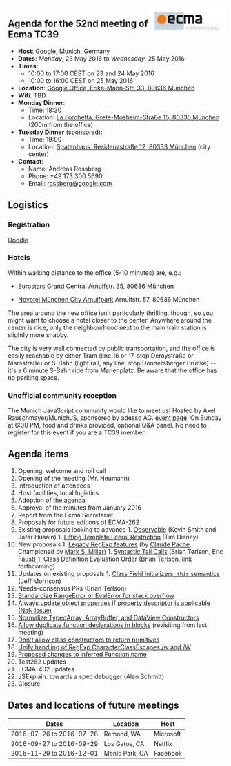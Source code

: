 <img src="../images/Ecma_RVB-003.jpg" align="right" height="70" alt="" />

## Agenda for the 52nd meeting of Ecma TC39

- **Host**: Google, Munich, Germany
- **Dates**: *Monday*, 23 May 2016 to *Wednesday*, 25 May 2016
- **Times**:
  - 10:00 to 17:00 CEST on 23 and 24 May 2016
  - 10:00 to 16:00 CEST on 25 May 2016
- **Location**: [Google Office, Erika-Mann-Str. 33, 80636 München](https://www.google.de/maps/place/Google/@48.1451203,11.5443629,17z/data=!4m2!3m1!1s0x0000000000000000:0xdd1b393a488b0ebf?hl=en)
- **Wifi**: TBD
- **Monday Dinner**:
  - Time: 18:30
  - Location: [La Forchetta, Grete-Mosheim-Straße 15, 80335 München](https://www.google.de/maps/@48.143283,11.5447974,18z?hl=en) (200m from the office)
- **Tuesday Dinner** (sponsored):
  - Time: 19:00
  - Location: [Spatenhaus, Residenzstraße 12, 80333 München](http://www.kuffler.de/en/spatenhaus_map.php) (city center)
- **Contact**:
  - Name: Andreas Rossberg
  - Phone: +49 173 300 5690
  - Email: rossberg@google.com

## Logistics

### Registration

[Doodle](https://ecma-international.doodle.com/poll/4aaaraya8c52eycv)

### Hotels

Within walking distance to the office (5-10 minutes) are, e.g.:

- [Eurostars Grand Central](http://www.eurostarshotels.co.uk/eurostars-grand-central.html)
  Arnulfstr. 35, 80636 München

- [Novotel München City Arnulfpark](http://www.novotel.com/gb/hotel-8866-novotel-muenchen-city-arnulfpark/index.shtml)
  Arnulfstr. 57, 80636 München

The area around the new office isn't particularly thrilling, though, so you might want to choose a hotel closer to the center.
Anywhere around the center is nice, only the neighbourhood next to the main train station is slightly more shabby.

The city is very well connected by public transportation, and the office is easily reachable by either Tram (line 16 or 17, stop Deroystraße or Marsstraße) or S-Bahn (light rail, any line, stop Donnersberger Brücke) -- it's a 6 minute S-Bahn ride from Marienplatz.
Be aware that the office has no parking space.

### Unofficial community reception

The Munich JavaScript community would like to meet us! Hosted by Axel Rauschmayer/MunichJS, sponsored by adesso AG. [event page](http://www.meetup.com/MunichJS-User-Group/events/230906074/). On Sunday at 6:00 PM, food and drinks provided, optional Q&A panel. No need to register for this event if you are a TC39 member.

## Agenda items

1. Opening, welcome and roll call
  1. Opening of the meeting (Mr. Neumann)
  1. Introduction of attendees
  1. Host facilities, local logistics
1. Adoption of the agenda
1. Approval of the minutes from January 2016
1. Report from the Ecma Secretariat
1. Proposals for future editions of ECMA-262
  1. Existing proposals looking to advance
    1. [Observable](https://github.com/zenparsing/es-observable) (Kevin Smith and Jafar Husain)
    1. [Lifting Template Literal Restriction](https://github.com/disnet/template-literal-revision) (Tim Disney)
  1. New proposals
    1. [Legacy RegExp features](https://github.com/claudepache/es-regexp-legacy-static-properties) (by [Claude Pache](https://github.com/claudepache). Championed by [Mark S. Miller](https://github.com/erights))
    1. [Syntactic Tail Calls](https://github.com/tc39/proposal-ptc-syntax) (Brian Terlson, Eric Faust)
    1. Class Definition Evaluation Order (Brian Terlson, link forthcoming)
  1. Updates on existing proposals
    1. [Class Field Initializers: `this` semantics](https://github.com/jeffmo/es-class-fields-and-static-properties/issues/34) (Jeff Morrison)
1. Needs-consensus PRs (Brian Terlson)
  1. [Standardize RangeError or EvalError for stack overflow](https://github.com/tc39/ecma262/pull/319)
  1. [Always update object properties if property descriptor is applicable (NaN issue)](https://github.com/tc39/ecma262/pull/353)
  1. [Normalize TypedArray, ArrayBuffer, and DataView Constructors](https://github.com/tc39/ecma262/pull/410)
  1. [Allow duplicate function declarations in blocks](https://github.com/tc39/ecma262/pull/453) (revisiting from last meeting)
  1. [Don't allow class constructors to return primitives](https://github.com/tc39/ecma262/pull/469)
  1. [Unify handling of RegExp CharacterClassEscapes /w and /W](https://github.com/tc39/ecma262/pull/525)
  1. [Proposed changes to inferred Function.name](https://github.com/tc39/ecma262/pull/575)
1. Test262 updates
1. ECMA-402 updates
1. JSExplain: towards a spec debugger (Alan Schmitt)
1. Closure

## Dates and locations of future meetings

| Dates                    | Location          | Host       |
|--------------------------|-------------------|------------|
| 2016-07-26 to 2016-07-28 | Remond, WA        | Microsoft  |
| 2016-09-27 to 2016-09-29 | Los Gatos, CA     | Netflix    |
| 2016-11-29 to 2016-12-01 | Menlo Park, CA    | Facebook   |
